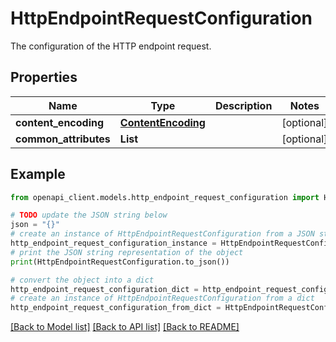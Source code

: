 # HttpEndpointRequestConfiguration

The configuration of the HTTP endpoint request.

## Properties

Name | Type | Description | Notes
------------ | ------------- | ------------- | -------------
**content_encoding** | [**ContentEncoding**](ContentEncoding.md) |  | [optional] 
**common_attributes** | **List** |  | [optional] 

## Example

```python
from openapi_client.models.http_endpoint_request_configuration import HttpEndpointRequestConfiguration

# TODO update the JSON string below
json = "{}"
# create an instance of HttpEndpointRequestConfiguration from a JSON string
http_endpoint_request_configuration_instance = HttpEndpointRequestConfiguration.from_json(json)
# print the JSON string representation of the object
print(HttpEndpointRequestConfiguration.to_json())

# convert the object into a dict
http_endpoint_request_configuration_dict = http_endpoint_request_configuration_instance.to_dict()
# create an instance of HttpEndpointRequestConfiguration from a dict
http_endpoint_request_configuration_from_dict = HttpEndpointRequestConfiguration.from_dict(http_endpoint_request_configuration_dict)
```
[[Back to Model list]](../README.md#documentation-for-models) [[Back to API list]](../README.md#documentation-for-api-endpoints) [[Back to README]](../README.md)


